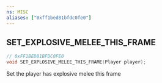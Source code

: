 ```yaml
---
ns: MISC
aliases: ["0xff1bed81bfdc0fe0"]
---
```

## SET_EXPLOSIVE_MELEE_THIS_FRAME

```c
// 0xFF1BED81BFDC0FE0
void SET_EXPLOSIVE_MELEE_THIS_FRAME(Player player);
```

Set the player has explosive melee this frame

